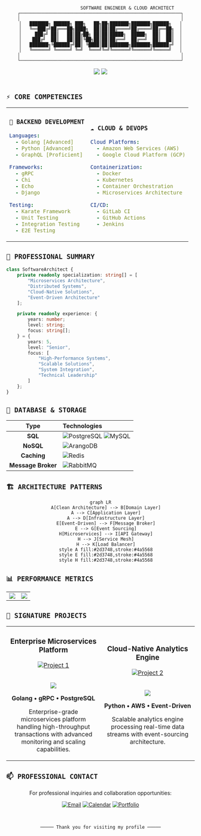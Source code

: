 <div align="center">
  
```ascii
                    SOFTWARE ENGINEER & CLOUD ARCHITECT
┌────────────────────────────────────────────────────────────┐
│                                                            │
│   ███████╗ ██████╗ ███╗   ██╗██╗███████╗███████╗██████╗   │
│   ╚══███╔╝██╔═══██╗████╗  ██║██║██╔════╝██╔════╝██╔══██╗  │
│     ███╔╝ ██║   ██║██╔██╗ ██║██║█████╗  █████╗  ██║  ██║  │
│    ███╔╝  ██║   ██║██║╚██╗██║██║██╔══╝  ██╔══╝  ██║  ██║  │
│   ███████╗╚██████╔╝██║ ╚████║██║███████╗███████╗██████╔╝  │
│   ╚══════╝ ╚═════╝ ╚═╝  ╚═══╝╚═╝╚══════╝╚══════╝╚═════╝   │
│                                                            │
└────────────────────────────────────────────────────────────┘
```

</div>

<div align="center">
  <a href="[LinkedIn URL]"><img src="https://img.shields.io/badge/-CONNECT-gray.svg?colorB=0A66C2&style=for-the-badge&logo=linkedin&logoColor=white" /></a>
  <a href="mailto:[your-email]"><img src="https://img.shields.io/badge/-CONTACT-gray.svg?colorB=EA4335&style=for-the-badge&logo=gmail&logoColor=white" /></a>
</div>

<br>

## `⚡ CORE COMPETENCIES`

<table>
<tr>
<td>

### `🔋 BACKEND DEVELOPMENT`
```yaml
Languages:
  - Golang [Advanced]
  - Python [Advanced]
  - GraphQL [Proficient]

Frameworks:
  - gRPC
  - Chi
  - Echo
  - Django

Testing:
  - Karate Framework
  - Unit Testing
  - Integration Testing
  - E2E Testing
```

</td>
<td>

### `☁️ CLOUD & DEVOPS`
```yaml
Cloud Platforms:
  - Amazon Web Services (AWS)
  - Google Cloud Platform (GCP)

Containerization:
  - Docker
  - Kubernetes
  - Container Orchestration
  - Microservices Architecture

CI/CD:
  - GitLab CI
  - GitHub Actions
  - Jenkins
```

</td>
</tr>
</table>

## `🎯 PROFESSIONAL SUMMARY`

```typescript
class SoftwareArchitect {
    private readonly specialization: string[] = [
        "Microservices Architecture",
        "Distributed Systems",
        "Cloud-Native Solutions",
        "Event-Driven Architecture"
    ];

    private readonly experience: {
        years: number;
        level: string;
        focus: string[];
    } = {
        years: 5,
        level: "Senior",
        focus: [
            "High-Performance Systems",
            "Scalable Solutions",
            "System Integration",
            "Technical Leadership"
        ]
    };
}
```

## `💾 DATABASE & STORAGE`

<div align="center">

| Type | Technologies |
|:---:|:---|
| **SQL** | ![PostgreSQL](https://img.shields.io/badge/PostgreSQL-316192?style=flat-square&logo=postgresql&logoColor=white) ![MySQL](https://img.shields.io/badge/MySQL-005C84?style=flat-square&logo=mysql&logoColor=white) |
| **NoSQL** | ![ArangoDB](https://img.shields.io/badge/ArangoDB-DDE072?style=flat-square&logoColor=black) |
| **Caching** | ![Redis](https://img.shields.io/badge/Redis-DC382D?style=flat-square&logo=redis&logoColor=white) |
| **Message Broker** | ![RabbitMQ](https://img.shields.io/badge/RabbitMQ-FF6600?style=flat-square&logo=rabbitmq&logoColor=white) |

</div>

## `🏗️ ARCHITECTURE PATTERNS`

<div align="center">

```mermaid
graph LR
    A[Clean Architecture] --> B[Domain Layer]
    A --> C[Application Layer]
    A --> D[Infrastructure Layer]
    E[Event-Driven] --> F[Message Broker]
    E --> G[Event Sourcing]
    H[Microservices] --> I[API Gateway]
    H --> J[Service Mesh]
    H --> K[Load Balancer]
    style A fill:#2d3748,stroke:#4a5568
    style E fill:#2d3748,stroke:#4a5568
    style H fill:#2d3748,stroke:#4a5568
```

</div>

## `📊 PERFORMANCE METRICS`

<div align="center">
<table>
<tr>
<td width="50%">

<img src="https://github-readme-stats.vercel.app/api?username=zonieedhossain&show_icons=true&bg_color=00000000&hide_border=true&title_color=2F855A&text_color=5A67D8&icon_color=2F855A"/>

</td>
<td width="50%">

<img src="https://github-readme-streak-stats.herokuapp.com?user=zonieedhossain&theme=vue-dark&hide_border=true&background=00000000&stroke=2F855A&ring=2F855A&fire=2F855A&currStreakNum=5A67D8&sideNums=5A67D8&currStreakLabel=5A67D8&sideLabels=5A67D8&dates=5A67D8"/>

</td>
</tr>
</table>
</div>

## `🌟 SIGNATURE PROJECTS`

<div align="center">
<table>
<tr>
<td width="50%">

<h3 align="center">Enterprise Microservices Platform</h3>
<div align="center">
<a href="[project-link]"><img src="/api/placeholder/440/220" alt="Project 1"/></a>
<br>
<br>
<p>
<a href="[github-link]">
<img src="https://img.shields.io/badge/View_Repository-2F855A?style=for-the-badge&logo=github&logoColor=white"/>
</a>
</p>
<p><strong>Golang • gRPC • PostgreSQL</strong></p>
<p align="center">
Enterprise-grade microservices platform handling high-throughput transactions with advanced monitoring and scaling capabilities.
</p>
</div>

</td>
<td width="50%">

<h3 align="center">Cloud-Native Analytics Engine</h3>
<div align="center">
<a href="[project-link]"><img src="/api/placeholder/440/220" alt="Project 2"/></a>
<br>
<br>
<p>
<a href="[github-link]">
<img src="https://img.shields.io/badge/View_Repository-2F855A?style=for-the-badge&logo=github&logoColor=white"/>
</a>
</p>
<p><strong>Python • AWS • Event-Driven</strong></p>
<p align="center">
Scalable analytics engine processing real-time data streams with event-sourcing architecture.
</p>
</div>

</td>
</tr>
</table>
</div>

## `📫 PROFESSIONAL CONTACT`

<div align="center">

For professional inquiries and collaboration opportunities:

[![Email](https://img.shields.io/badge/Email-D14836?style=for-the-badge&logo=gmail&logoColor=white)](mailto:[your-email])
[![Calendar](https://img.shields.io/badge/Schedule_Meeting-4285F4?style=for-the-badge&logo=google-calendar&logoColor=white)](https://calendly.com/[your-calendar])
[![Portfolio](https://img.shields.io/badge/Portfolio-000000?style=for-the-badge&logo=About.me&logoColor=white)](https://[your-portfolio])

</div>

<br>

<div align="center">

```ascii
───── Thank you for visiting my profile ─────
```

</div>
